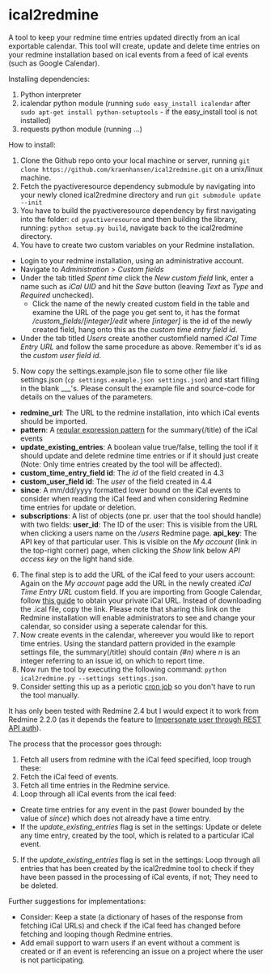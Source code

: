 ical2redmine
============

A tool to keep your redmine time entries updated directly from an ical exportable calendar.
This tool will create, update and delete time entries on your redmine installation based on ical events from a feed of ical events (such as Google Calendar).

Installing dependencies:
 1. Python interpreter
 2. icalendar python module (running ```sudo easy_install icalendar``` after ```sudo apt-get install python-setuptools``` - if the easy_install tool is not installed)
 3. requests python module (running ...)

How to install:
 1. Clone the Github repo onto your local machine or server, running ```git clone https://github.com/kraenhansen/ical2redmine.git``` on a unix/linux machine.
 2. Fetch the pyactiveresource dependency submodule by navigating into your newly cloned ical2redmine directory and run ```git submodule update --init```
 3. You have to build the pyactiveresource dependency by first navigating into the folder: ```cd pyactiveresource``` and then building the library, running: ```python setup.py build```, navigate back to the ical2redmine directory.
 4. You have to create two custom variables on your Redmine installation.
  * Login to your redmine installation, using an administrative account.
  * Navigate to _Administration > Custom fields_
  * Under the tab titled _Spent time_ click the _New custom field_ link, enter a name such as _iCal UID_ and hit the _Save_ button (leaving _Text_ as _Type_ and _Required_ unchecked).
    * Click the name of the newly created custom field in the table and examine the URL of the page you get sent to, it has the format _/custom_fields/[integer]/edit_ where _[integer]_ is the id of the newly created field, hang onto this as the _custom time entry field id_.
  * Under the tab titled _Users_ create another customfield named _iCal Time Entry URL_ and follow the same procedure as above. Remember it's id as the _custom user field id_.
 5. Now copy the settings.example.json file to some other file like settings.json (```cp settings.example.json settings.json```) and start filling in the blank ___'s. Please consult the example file and source-code for details on the values of the parameters.
  * __redmine_url__: The URL to the redmine installation, into which iCal events should be imported.
  * __pattern__: A [reqular expression pattern](http://docs.python.org/2/howto/regex.html) for the summary(/title) of the iCal events
  * __update_existing_entries__: A boolean value true/false, telling the tool if it should update and delete redmine time entries or if it should just create (Note: Only time entries created by the tool will be affected).
  * __custom_time_entry_field id__: The _id_ of the field created in 4.3
  * __custom_user_field id__: The _user_ of the field created in 4.4
  * __since__: A mm/dd/yyyy formatted lower bound on the iCal events to consider when reading the iCal feed and when considering Redmine time entries for update or deletion.
  * __subscriptions__: A list of objects (one pr. user that the tool should handle) with two fields: __user_id__: The ID of the user: This is visible from the URL when clicking a users name on the _/users_ Redmine page. __api_key__: The API key of that particular user. This is visible on the _My account_ (link in the top-right corner) page, when clicking the _Show_ link below _API access key_ on the light hand side.
 6. The final step is to add the URL of the iCal feed to your users account: Again on the _My account_ page add the URL in the newly created _iCal Time Entry URL_ custom field. If you are importing from Google Calendar, follow [this guide](https://support.google.com/calendar/answer/37111?hl=en&ref_topic=1672003) to obtain your private iCal URL. Instead of downloading the .ical file, copy the link. Please note that sharing this link on the Redmine installation will enable administrators to see and change your calendar, so consider using a seperate calendar for this.
 7. Now create events in the calendar, whereever you would like to report time entries. Using the standard pattern provided in the example settings file, the summary(/title) should contain _(#n)_ where _n_ is an integer referring to an issue id, on which to report time.
 8. Now run the tool by executing the following command: ```python ical2redmine.py --settings settings.json```.
 9. Consider setting this up as a periotic [cron job](http://www.adminschoice.com/crontab-quick-reference/) so you don't have to run the tool manually.

It has only been tested with Redmine 2.4 but I would expect it to work from Redmine 2.2.0 (as it depends the feature to [Impersonate user through REST API auth](http://www.redmine.org/issues/11755)).

The process that the processor goes through:
 1. Fetch all users from redmine with the iCal feed specified, loop trough these:
 2. Fetch the iCal feed of events.
 3. Fetch all time entries in the Redmine service.
 4. Loop through all iCal events from the ical feed:
   * Create time entries for any event in the past (lower bounded by the value of _since_) which does not already have a time entry.
   * If the _update_existing_entries_ flag is set in the settings: Update or delete any time entry, created by the tool, which is related to a particular iCal event.
 5. If the _update_existing_entries_ flag is set in the settings: Loop through all entries that has been created by the ical2redmine tool to check if they have been passed in the processing of iCal events, if not; They need to be deleted.

Further suggestions for implementations:
 * Consider: Keep a state (a dictionary of hases of the response from fetching iCal URLs) and check if the iCal feed has changed before fetching and looping though Redmine entries.
 * Add email support to warn users if an event without a comment is created or if an event is referencing an issue on a project where the user is not participating.